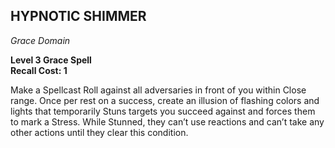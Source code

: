 ## HYPNOTIC SHIMMER  
_Grace Domain_

**Level 3 Grace Spell**  
**Recall Cost: 1**

Make a Spellcast Roll against all adversaries in front of you within Close range. Once per rest on a success, create an illusion of flashing colors and lights that temporarily Stuns targets you succeed against and forces them to mark a Stress. While Stunned, they can’t use reactions and can’t take any other actions until they clear this condition.